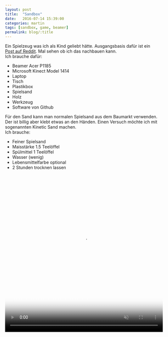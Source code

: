 ```yaml
---
layout: post
title:  "Sandbox"
date:   2016-07-14 15:39:00
categories: martin
tags: [sandbox, game, beamer]
permalink: blog/:title
---
```


Ein Spielzeug was ich als Kind geliebt hätte. Ausgangsbasis dafür ist ein <a href="http://imgur.com/a/Q86wR" target="_blank">Post auf Reddit</a>. Mal sehen ob ich das nachbauen kann.
<br>
Ich brauche dafür:
<ul>
<li>Beamer Acer P1185</li>
<li>Microsoft Kinect Model 1414</li>
<li>Laptop</li>
<li>Tisch</li>
<li>Plastikbox</li>
<li>Spielsand</li>
<li>Holz</li>
<li>Werkzeug</li>
<li>Software von Github</li>
</ul>

Für den Sand kann man normalen Spielsand aus dem Baumarkt verwenden. Der ist billig aber klebt etwas an den Händen. Einen Versuch möchte ich mit sogenannten Kinetic Sand machen.<br>
Ich brauche:
<ul>
<li>Feiner Spielsand</li>
<li>Maisstärke 1.5 Teelöffel</li>
<li>Spülmittel 1 Teelöffel</li>
<li>Wasser (wenig)</li>
<li>Lebensmittelfarbe optional</li>
<li>2 Stunden trocknen lassen</li>
</ul>
<video poster="//i.imgur.com/tamTwnbh.jpg" preload="auto" autoplay="autoplay" muted="muted" loop="loop" webkit-playsinline="" style="width: 518px; height: 518px;">
                <source src="//i.imgur.com/tamTwnb.mp4" type="video/mp4">
            </video>
